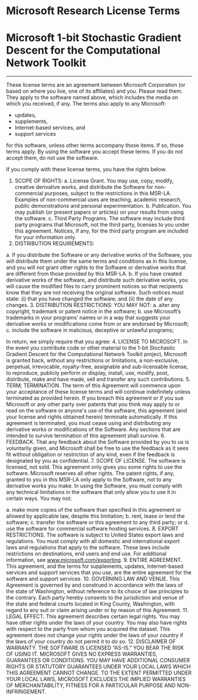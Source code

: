 # Microsoft Research License Terms 
# Microsoft 1-bit Stochastic Gradient Descent for the Computational Network Toolkit

----------

These license terms are an agreement between Microsoft Corporation (or based on where you live, one of its affiliates) and you. Please read them. They apply to the software named above, which includes the media on which you received, if any. The terms also apply to any Microsoft:

* updates,
* supplements,
* Internet-based services, and
* support services

for this software, unless other terms accompany those items. If so, those terms apply.
By using the software you accept these terms. If you do not accept them, do not use the software.

If you comply with these license terms, you have the rights below.
1. SCOPE OF RIGHTS:
  a. License Grant. You may use, copy, modify, creative derivative works, and distribute the Software for non-commercial purposes, subject to the restrictions in this MSR-LA. Examples of non-commercial uses are teaching, academic research, public demonstrations and personal experimentation. 
  b. Publication. You may publish (or present papers or articles) on your results from using the software.
  c. Third Party Programs. The software may include third party programs that Microsoft, not the third party, licenses to you under this agreement. Notices, if any, for the third party program are included for your information only.
2. DISTRIBUTION REQUIREMENTS:

  a. If you distribute the Software or any derivative works of the Software, you will distribute them under the same terms and conditions as in this license, and you will not grant other rights to the Software or derivative works that are different from those provided by this MSR-LA. 
  b. If you have created derivative works of the software, and distribute such derivative works, you will cause the modified files to carry prominent notices so that recipients know that they are not receiving the original software. Such notices must state: (i) that you have changed the software; and (ii) the date of any changes.
3. DISTRIBUTION RESTRICTIONS: YOU MAY NOT:
a. alter any copyright, trademark or patent notice in the software;
b. use Microsoft’s trademarks in your programs’ names or in a way that suggests your derivative works or modifications come from or are endorsed by Microsoft;
c. include the software in malicious, deceptive or unlawful programs;

In return, we simply require that you agree:
4. LICENSE TO MICROSOFT. In the event you contribute code or other material to the 1-bit Stochastic Gradient Descent for the Computational Network Toolkit project, Microsoft is granted back, without any restrictions or limitations, a non-exclusive, perpetual, irrevocable, royalty-free, assignable and sub-licensable license, to reproduce, publicly perform or display, install, use, modify, post, distribute, make and have made, sell and transfer any such contributions. 
5. TERM; TERMINATION. The term of this Agreement will commence upon your acceptance of these license terms and will continue indefinitely unless terminated as provided herein. If you breach this agreement or if you sue Microsoft or any other party over patents that you think may apply to or read on the software or anyone's use of the software, this agreement (and your license and rights obtained herein) terminate automatically. If this agreement is terminated, you must cease using and distributing any derivative works or modifications of the Software. Any sections that are intended to survive termination of this agreement shall survive.
6. FEEDBACK. That any feedback about the Software provided by you to us is voluntarily given, and Microsoft shall be free to use the feedback as it sees fit without obligation or restriction of any kind, even if the feedback is designated by you as confidential. 
7. SCOPE OF LICENSE. The software is licensed, not sold. This agreement only gives you some rights to use the software. Microsoft reserves all other rights. The patent rights, if any, granted to you in this MSR-LA only apply to the Software, not to any derivative works you make. In using the Software, you must comply with any technical limitations in the software that only allow you to use it in certain ways. You may not:

  a. make more copies of the software than specified in this agreement or allowed by applicable law, despite this limitation;
  b. rent, lease or lend the software;
  c. transfer the software or this agreement to any third party; or
  d. use the software for commercial software hosting services.
8. EXPORT RESTRICTIONS. The software is subject to United States export laws and regulations. You must comply with all domestic and international export laws and regulations that apply to the software. These laws include restrictions on destinations, end users and end use. For additional information, see www.microsoft.com/exporting.
9. ENTIRE AGREEMENT. This agreement, and the terms for supplements, updates, Internet-based services and support services that you use, are the entire agreement for the software and support services.
10. GOVERNING LAW AND VENUE. This Agreement is governed by and construed in accordance with the laws of the state of Washington, without reference to its choice of law principles to the contrary. Each party hereby consents to the jurisdiction and venue of the state and federal courts located in King County, Washington, with regard to any suit or claim arising under or by reason of this Agreement. 
11. LEGAL EFFECT. This agreement describes certain legal rights. You may have other rights under the laws of your country. You may also have rights with respect to the party from whom you acquired the dataset. This agreement does not change your rights under the laws of your country if the laws of your country do not permit it to do so.
12. DISCLAIMER OF WARRANTY. THE SOFTWARE IS LICENSED “AS-IS.” YOU BEAR THE RISK OF USING IT. MICROSOFT GIVES NO EXPRESS WARRANTIES, GUARANTEES OR CONDITIONS. YOU MAY HAVE ADDITIONAL CONSUMER RIGHTS OR STATUTORY GUARANTEES UNDER YOUR LOCAL LAWS WHICH THIS AGREEMENT CANNOT CHANGE. TO THE EXTENT PERMITTED UNDER YOUR LOCAL LAWS, MICROSOFT EXCLUDES THE IMPLIED WARRANTIES OF MERCHANTABILITY, FITNESS FOR A PARTICULAR PURPOSE AND NON-INFRINGEMENT.